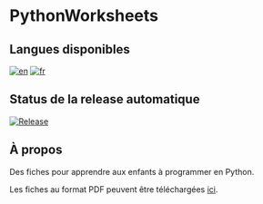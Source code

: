 # PythonWorksheets

## Langues disponibles

[![en](https://img.shields.io/badge/lang-en-red.svg)](https://github.com/ColinPitrat/README.md)
[![fr](https://img.shields.io/badge/lang-fr-blue.svg)](https://github.com/ColinPitrat/README-fr.md)

## Status de la release automatique

[![Release](https://github.com/ColinPitrat/PythonWorksheets/actions/workflows/build.yml/badge.svg)](https://github.com/ColinPitrat/PythonWorksheets/actions/workflows/build.yml)

## À propos

Des fiches pour apprendre aux enfants à programmer en Python.

Les fiches au format PDF peuvent être téléchargées [ici](https://github.com/ColinPitrat/PythonWorksheets/releases/download/latest/python-sheets-fr.zip).
